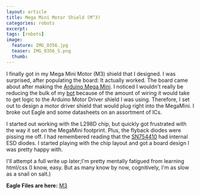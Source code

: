 ```yaml
---
layout: article
title: Mega Mini Motor Shield (M^3)
categories: robots
excerpt:
tags: [robots]
image:
  feature: IMG_0356.jpg
  teaser: IMG_0356_5.png
  thumb:
---
```

I finally got in my Mega Mini Motor (M3) shield that I designed.  I was surprised, after populating the board: It actually worked.  The board came about after making the [Arduino Mega Mini](http://letsmakerobots.com/node/36273).  I noticed I wouldn't really be reducing the bulk of my [bot](http://letsmakerobots.com/node/35922) because of the amount of wiring it would take to get logic to the Arduino Motor Driver shield I was using.  Therefore, I set out to design a motor driver shield that would plug right into the MegaMini.  I broke out Eagle and some datasheets on an assortment of ICs.  

I started out working with the L298D chip, but quickly got frustrated with the way it set on the MegaMini footprint.  Plus, the flyback diodes were pissing me off.  I had remembered reading that the [SN754410](http://www.ti.com/lit/ds/symlink/sn754410.pdf) had internal ESD diodes.  I started playing with the chip layout and got a board design I was pretty happy with.  

I'll attempt a full write up later;I'm pretty mentally fatigued from learning html/css (I know, easy.  But as many know by now, cognitively, I'm as slow as a snail on salt.)

**Eagle Files are here:** [M3](http://www.ubermentis.com/downloads/M3%20(SN755410)%201.2.zip)
